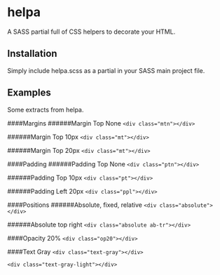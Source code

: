 # helpa
A SASS partial full of CSS helpers to decorate your HTML. 

## Installation
Simply include helpa.scss as a partial in your SASS main project file. 

## Examples
Some extracts from helpa.

####Margins
######Margin Top None
`<div class="mtn"></div>`

######Margin Top 10px
`<div class="mt"></div>`

######Margin Top 20px
`<div class="mt"></div>`

####Padding
######Padding Top None
`<div class="ptn"></div>`

######Padding Top 10px
`<div class="pt"></div>`

######Padding Left 20px
`<div class="ppl"></div>`

####Positions 
######Absolute, fixed, relative
`<div class="absolute"></div>`

######Absolute top right
`<div class="absolute ab-tr"></div>`

####Opacity 20%
`<div class="op20"></div>`

####Text Gray
`<div class="text-gray"></div>`

`<div class="text-gray-light"></div>`
